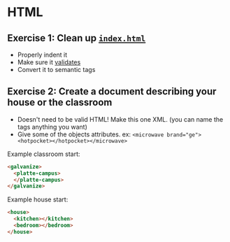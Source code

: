 # HTML

## Exercise 1: Clean up [`index.html`](index.html)

* Properly indent it
* Make sure it [validates](https://validator.w3.org/nu/)
* Convert it to semantic tags

## Exercise 2: Create a document describing your house or the classroom

* Doesn't need to be valid HTML! Make this one XML. (you can name the tags anything you want)
* Give some of the objects attributes. ex: `<microwave brand="ge"><hotpocket></hotpocket></microwave>`

Example classroom start:

```html
<galvanize>
  <platte-campus>
  </platte-campus>
</galvanize>
```

Example house start:

```html
<house>
  <kitchen></kitchen>
  <bedroom></bedroom>
</house>
```
